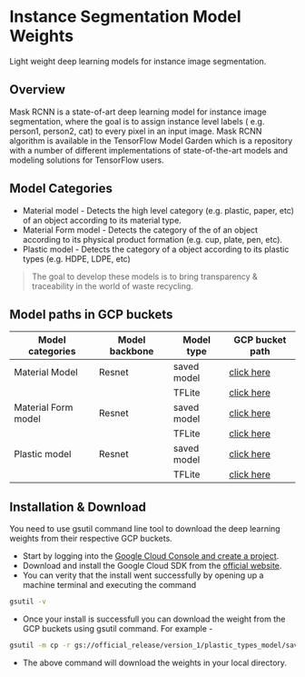 # Instance Segmentation Model Weights

Light weight deep learning models for instance image segmentation.
## Overview

Mask RCNN is a state-of-art deep learning model for instance image segmentation, where the goal is to assign instance level labels ( e.g. person1, person2, cat) to every pixel in an input image. Mask RCNN algorithm is available in the TensorFlow Model Garden which is a repository with a number of different implementations of state-of-the-art models and modeling solutions for TensorFlow users.

## Model Categories

- Material model - Detects the high level category (e.g. plastic, paper, etc) of an object according to its material type.
- Material Form model - Detects the category of the of an object according to its physical product formation (e.g. cup, plate, pen, etc).
- Plastic model - Detects the category of a object according to its plastic types (e.g. HDPE, LDPE, etc)

> The goal to develop these models is to bring transparency & traceability in the world of  waste recycling. 

## Model paths in GCP buckets

| Model categories | Model backbone | Model type | GCP bucket path |
| ------ | ------ | ----- | ------ |
| Material Model | Resnet | saved model | [click here](gs://official_release/version_1/material_model/saved_model/) |
| | | TFLite | [click here](gs://official_release/version_1/material_model/tflite_model/) |
| Material Form model | Resnet | saved model | [click here](gs://official_release/version_1/material_form_model/saved_model/) |
| | |TFLite | [click here](gs://official_release/version_1/material_form_model/tflite_model/) |
|Plastic model | Resnet| saved model | [click here](gs://official_release/version_1/plastic_types_model/saved_model/) |
| | |TFLite | [click here](gs://official_release/version_1/plastic_types_model/tflite_model/) |

## Installation & Download

You need to use gsutil command line tool to download the deep learning weights from their respective GCP buckets.
- Start by logging into the [Google Cloud Console and create a project](https://developers.google.com/workspace/guides/create-project).
- Download and install the Google Cloud SDK from the [official website](https://cloud.google.com/sdk/docs/#mac).
- You can verity that the install went successfully by opening up a machine terminal and executing the command 
```sh
gsutil -v
```
- Once your install is successfull you can download the weight from the GCP buckets using gsutil command. For example -
```sh
gsutil -m cp -r gs://official_release/version_1/plastic_types_model/saved_model/* .
```
- The above command will download the weights in your local directory.
